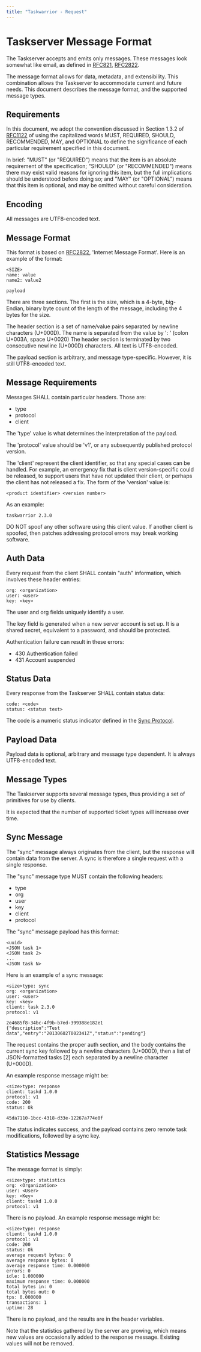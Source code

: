 ```yaml
---
title: "Taskwarrior - Request"
---
```


# Taskserver Message Format

The Taskserver accepts and emits only messages.
These messages look somewhat like email, as defined in [RFC821](https://tools.ietf.org/html/rfc821), [RFC2822](https://tools.ietf.org/html/rfc2822).

The message format allows for data, metadata, and extensibility.
This combination allows the Taskserver to accommodate current and future needs.
This document describes the message format, and the supported message types.

## Requirements

In this document, we adopt the convention discussed in Section 1.3.2 of [RFC1122](https://tools.ietf.org/html/rfc1122#page-16) of using the capitalized words MUST, REQUIRED, SHOULD, RECOMMENDED, MAY, and OPTIONAL to define the significance of each particular requirement specified in this document.

In brief: \"MUST\" (or \"REQUIRED\") means that the item is an absolute requirement of the specification; \"SHOULD\" (or \"RECOMMENDED\") means there may exist valid reasons for ignoring this item, but the full implications should be understood before doing so; and \"MAY\" (or \"OPTIONAL\") means that this item is optional, and may be omitted without careful consideration.

## Encoding

All messages are UTF8-encoded text.

## Message Format

This format is based on [RFC2822](https://tools.ietf.org/html/rfc2822), \'Internet Message Format\'.
Here is an example of the format:

    <SIZE>
    name: value
    name2: value2

    payload

There are three sections.
The first is the size, which is a 4-byte, big- Endian, binary byte count of the length of the message, including the 4 bytes for the size.

The header section is a set of name/value pairs separated by newline characters (U+000D).
The name is separated from the value by \': \' (colon U+003A, space U+0020) The header section is terminated by two consecutive newline (U+000D) characters.
All text is UTF8-encoded.

The payload section is arbitrary, and message type-specific.
However, it is still UTF8-encoded text.


## Message Requirements

Messages SHALL contain particular headers.
Those are:

-   type
-   protocol
-   client

The \'type\' value is what determines the interpretation of the payload.

The \'protocol\' value should be \'v1\', or any subsequently published protocol version.

The \'client\' represent the client identifier, so that any special cases can be handled.
For example, an emergency fix that is client version-specific could be released, to support users that have not updated their client, or perhaps the client has not released a fix.
The form of the \'version\' value is:

    <product identifier> <version number>

As an example:

    taskwarrior 2.3.0

DO NOT spoof any other software using this client value.
If another client is spoofed, then patches addressing protocol errors may break working software.


## Auth Data

Every request from the client SHALL contain \"auth\" information, which involves these header entries:

    org: <organization>
    user: <user>
    key: <key>

The user and org fields uniquely identify a user.

The key field is generated when a new server account is set up.
It is a shared secret, equivalent to a password, and should be protected.

Authentication failure can result in these errors:

-   430 Authentication failed
-   431 Account suspended


## Status Data

Every response from the Taskserver SHALL contain status data:

    code: <code>
    status: <status text>

The code is a numeric status indicator defined in the [Sync Protocol](/docs/design/protocol).


## Payload Data

Payload data is optional, arbitrary and message type dependent.
It is always UTF8-encoded text.


## Message Types

The Taskserver supports several message types, thus providing a set of primitives for use by clients.

It is expected that the number of supported ticket types will increase over time.


## Sync Message

The \"sync\" message always originates from the client, but the response will contain data from the server.
A sync is therefore a single request with a single response.

The \"sync\" message type MUST contain the following headers:

-   type
-   org
-   user
-   key
-   client
-   protocol

The \"sync\" message payload has this format:

    <uuid>
    <JSON task 1>
    <JSON task 2>
    ...
    <JSON task N>

Here is an example of a sync message:

    <size>type: sync
    org: <organization>
    user: <user>
    key: <key>
    client: task 2.3.0
    protocol: v1

    2e4685f8-34bc-4f9b-b7ed-399388e182e1
    {"description":"Test data","entry":"20130602T002341Z","status":"pending"}

The request contains the proper auth section, and the body contains the current sync key followed by a newline characters (U+000D), then a list of JSON-formatted tasks \[2\] each separated by a newline character (U+000D).

An example response message might be:

    <size>type: response
    client: taskd 1.0.0
    protocol: v1
    code: 200
    status: Ok

    45da7110-1bcc-4318-d33e-12267a774e0f

The status indicates success, and the payload contains zero remote task modifications, followed by a sync key.


## Statistics Message

The message format іs simply:

    <size>type: statistics
    org: <Organization>
    user: <User>
    key: <Key>
    client: taskd 1.0.0
    protocol: v1

There is no payload.
An example response message might be:

    <size>type: response
    client: taskd 1.0.0
    protocol: v1
    code: 200
    status: Ok
    average request bytes: 0
    average response bytes: 0
    average response time: 0.000000
    errors: 0
    idle: 1.000000
    maximum response time: 0.000000
    total bytes in: 0
    total bytes out: 0
    tps: 0.000000
    transactions: 1
    uptime: 28

There is no payload, and the results are in the header variables.

Note that the statistics gathered by the server are growing, which means new values are occasionally added to the response message.
Existing values will not be removed.

